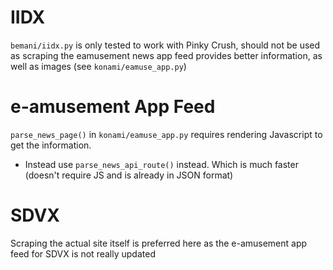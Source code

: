 # IIDX
`bemani/iidx.py` is only tested to work with Pinky Crush, should not be used as scraping the eamusement news app feed provides better information, as well as images (see `konami/eamuse_app.py`)

# e-amusement App Feed
`parse_news_page()` in `konami/eamuse_app.py` requires rendering Javascript to get the information.
- Instead use `parse_news_api_route()` instead. Which is much faster (doesn't require JS and is already in JSON format)

# SDVX
Scraping the actual site itself is preferred here as the e-amusement app feed for SDVX is not really updated
